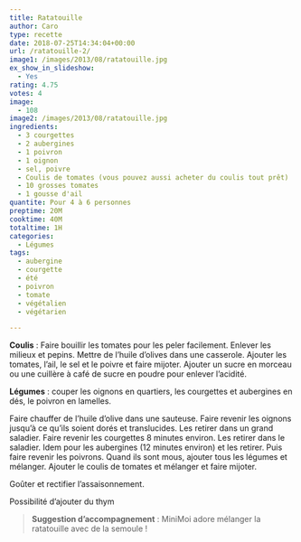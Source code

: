 ```yaml
---
title: Ratatouille
author: Caro
type: recette
date: 2018-07-25T14:34:04+00:00
url: /ratatouille-2/
image1: /images/2013/08/ratatouille.jpg
ex_show_in_slideshow:
  - Yes
rating: 4.75
votes: 4
image:
  - 108
image2: /images/2013/08/ratatouille.jpg
ingredients:
  - 3 courgettes
  - 2 aubergines
  - 1 poivron
  - 1 oignon
  - sel, poivre
  - Coulis de tomates (vous pouvez aussi acheter du coulis tout prêt)
  - 10 grosses tomates
  - 1 gousse d'ail
quantite: Pour 4 à 6 personnes
preptime: 20M
cooktime: 40M
totaltime: 1H
categories:
  - Légumes
tags:
  - aubergine
  - courgette
  - été
  - poivron
  - tomate
  - végétalien
  - végétarien

---
```

**Coulis** : Faire bouillir les tomates pour les peler facilement. Enlever les milieux et pepins. Mettre de l&rsquo;huile d&rsquo;olives dans une casserole. Ajouter les tomates, l&rsquo;ail, le sel et le poivre et faire mijoter. Ajouter un sucre en morceau ou une cuillère à café de sucre en poudre pour enlever l&rsquo;acidité.

**Légumes** : couper les oignons en quartiers, les courgettes et aubergines en dés, le poivron en lamelles.

Faire chauffer de l&rsquo;huile d&rsquo;olive dans une sauteuse. Faire revenir les oignons jusqu&rsquo;à ce qu&rsquo;ils soient dorés et translucides. Les retirer dans un grand saladier. Faire revenir les courgettes 8 minutes environ. Les retirer dans le saladier. Idem pour les aubergines (12 minutes environ) et les retirer. Puis faire revenir les poivrons. Quand ils sont mous, ajouter tous les légumes et mélanger. Ajouter le coulis de tomates et mélanger et faire mijoter.

Goûter et rectifier l&rsquo;assaisonnement.

Possibilité d&rsquo;ajouter du thym

> **Suggestion d&rsquo;accompagnement** : MiniMoi adore mélanger la ratatouille avec de la semoule !
